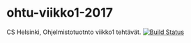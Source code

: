 # ohtu-viikko1-2017
CS Helsinki, Ohjelmistotuotnto viikko1 tehtävät.
[![Build Status](https://travis-ci.org/TGoTaOF/ohtu-viikko1-2017.svg?branch=master)](https://travis-ci.org/TGoTaOF/ohtu-viikko1-2017)

